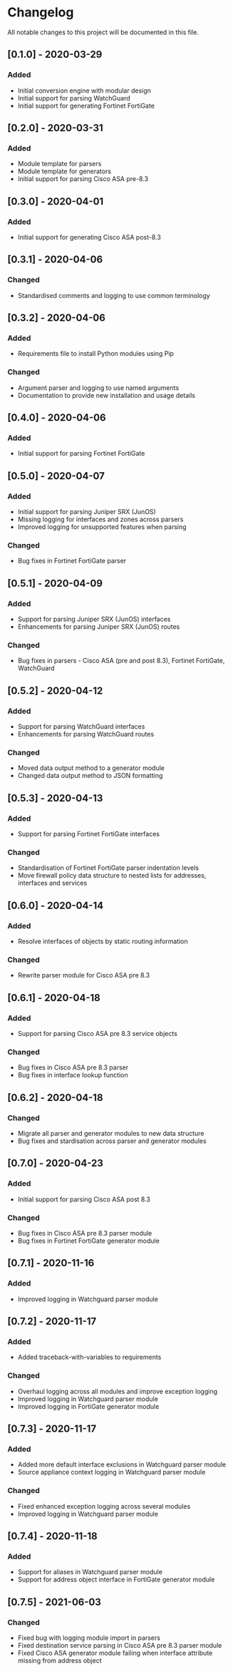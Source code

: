 # Changelog

All notable changes to this project will be documented in this file.

## [0.1.0] - 2020-03-29

### Added

- Initial conversion engine with modular design
- Initial support for parsing WatchGuard
- Initial support for generating Fortinet FortiGate

## [0.2.0] - 2020-03-31

### Added

- Module template for parsers
- Module template for generators
- Initial support for parsing Cisco ASA pre-8.3

## [0.3.0] - 2020-04-01

### Added

- Initial support for generating Cisco ASA post-8.3

## [0.3.1] - 2020-04-06

### Changed

- Standardised comments and logging to use common terminology

## [0.3.2] - 2020-04-06

### Added

- Requirements file to install Python modules using Pip

### Changed

- Argument parser and logging to use named arguments
- Documentation to provide new installation and usage details

## [0.4.0] - 2020-04-06

### Added

- Initial support for parsing Fortinet FortiGate

## [0.5.0] - 2020-04-07

### Added

- Initial support for parsing Juniper SRX (JunOS)
- Missing logging for interfaces and zones across parsers
- Improved logging for unsupported features when parsing

### Changed

- Bug fixes in Fortinet FortiGate parser

## [0.5.1] - 2020-04-09

### Added

- Support for parsing Juniper SRX (JunOS) interfaces
- Enhancements for parsing Juniper SRX (JunOS) routes

### Changed

- Bug fixes in parsers - Cisco ASA (pre and post 8.3), Fortinet FortiGate, WatchGuard

## [0.5.2] - 2020-04-12

### Added

- Support for parsing WatchGuard interfaces
- Enhancements for parsing WatchGuard routes

### Changed

- Moved data output method to a generator module
- Changed data output method to JSON formatting

## [0.5.3] - 2020-04-13

### Added

- Support for parsing Fortinet FortiGate interfaces

### Changed

- Standardisation of Fortinet FortiGate parser indentation levels
- Move firewall policy data structure to nested lists for addresses, interfaces and services

## [0.6.0] - 2020-04-14

### Added

- Resolve interfaces of objects by static routing information

### Changed

- Rewrite parser module for Cisco ASA pre 8.3

## [0.6.1] - 2020-04-18

### Added

- Support for parsing Cisco ASA pre 8.3 service objects

### Changed

- Bug fixes in Cisco ASA pre 8.3 parser
- Bug fixes in interface lookup function

## [0.6.2] - 2020-04-18

### Changed

- Migrate all parser and generator modules to new data structure
- Bug fixes and stardisation across parser and generator modules

## [0.7.0] - 2020-04-23

### Added

- Initial support for parsing Cisco ASA post 8.3

### Changed

- Bug fixes in Cisco ASA pre 8.3 parser module
- Bug fixes in Fortinet FortiGate generator module

## [0.7.1] - 2020-11-16

### Added

- Improved logging in Watchguard parser module

## [0.7.2] - 2020-11-17

### Added

- Added traceback-with-variables to requirements

### Changed

- Overhaul logging across all modules and improve exception logging
- Improved logging in Watchguard parser module
- Improved logging in FortiGate generator module

## [0.7.3] - 2020-11-17

### Added

- Added more default interface exclusions in Watchguard parser module
- Source appliance context logging in Watchguard parser module

### Changed

- Fixed enhanced exception logging across several modules
- Improved logging in Watchguard parser module

## [0.7.4] - 2020-11-18

### Added

- Support for aliases in Watchguard parser module
- Support for address object interface in FortiGate generator module

## [0.7.5] - 2021-06-03

### Changed

- Fixed bug with logging module import in parsers
- Fixed destination service parsing in Cisco ASA pre 8.3 parser module
- Fixed Cisco ASA generator module failing when interface attribute missing from address object
